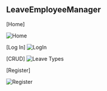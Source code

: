 LeaveEmployeeManager
----------------------

[Home]

![Home](https://user-images.githubusercontent.com/90547798/172243836-dd45292c-7844-4850-8213-e415141fcaa9.png)


[Log In]
![LogIn](https://user-images.githubusercontent.com/90547798/172243860-ad31e758-6e18-48b5-b95e-4a07a290deea.png)

[CRUD]
![Leave Types](https://user-images.githubusercontent.com/90547798/172244231-e51dec72-50fd-4a36-90ce-e9f70192c415.png)

[Register]

![Register](https://user-images.githubusercontent.com/90547798/172253833-f87ef9f3-2bc2-4de2-8d7c-d12d516ebf3d.png)
